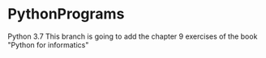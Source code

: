 # PythonPrograms
Python 3.7
This branch is going to add the chapter 9 exercises of the book "Python for informatics"

